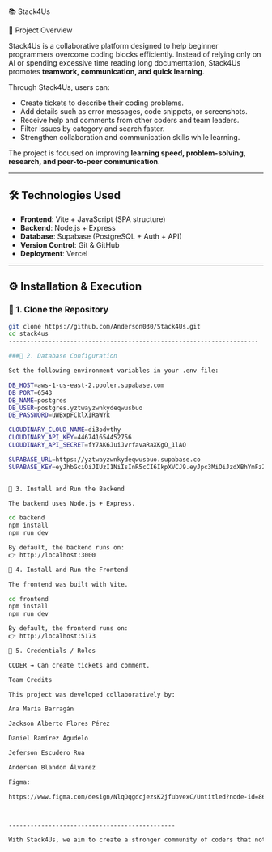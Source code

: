 📚 Stack4Us 

🚀 Project Overview

Stack4Us is a collaborative platform designed to help beginner programmers overcome coding blocks efficiently. Instead of relying only on AI or spending excessive time reading long documentation, Stack4Us promotes **teamwork, communication, and quick learning**.  

Through Stack4Us, users can:  
- Create tickets to describe their coding problems.  
- Add details such as error messages, code snippets, or screenshots.  
- Receive help and comments from other coders and team leaders.  
- Filter issues by category and search faster.  
- Strengthen collaboration and communication skills while learning.  

The project is focused on improving **learning speed, problem-solving, research, and peer-to-peer communication**.  

---

## 🛠️ Technologies Used
- **Frontend**: Vite + JavaScript (SPA structure)  
- **Backend**: Node.js + Express  
- **Database**: Supabase (PostgreSQL + Auth + API)  
- **Version Control**: Git & GitHub  
- **Deployment**: Vercel  

---

## ⚙️ Installation & Execution

### 🔹 1. Clone the Repository
```bash
git clone https://github.com/Anderson030/Stack4Us.git
cd stack4us
---------------------------------------------------------------------

###🔹 2. Database Configuration

Set the following environment variables in your .env file:

DB_HOST=aws-1-us-east-2.pooler.supabase.com
DB_PORT=6543
DB_NAME=postgres
DB_USER=postgres.yztwayzwnkydeqwusbuo
DB_PASSWORD=uWBxpFCklXIRaWYk

CLOUDINARY_CLOUD_NAME=di3odvthy
CLOUDINARY_API_KEY=446741654452756
CLOUDINARY_API_SECRET=fY7AK6JuiJvrfavaRaXKgO_1lAQ

SUPABASE_URL=https://yztwayzwnkydeqwusbuo.supabase.co
SUPABASE_KEY=eyJhbGciOiJIUzI1NiIsInR5cCI6IkpXVCJ9.eyJpc3MiOiJzdXBhYmFzZSIsInJlZiI6Inl6dHdheXp3bmt5ZGVxd3VzYnVvIiwicm9sZSI6InNlcnZpY2Vfcm9sZSIsImlhdCI6MTc1NTcxMjYyMywiZXhwIjoyMDcxMjg4NjIzfQ.iuS21FagqyaxarvwhCWTWpiU7o9SgK5FWXjO2JjuQ98


🔹 3. Install and Run the Backend

The backend uses Node.js + Express.

cd backend
npm install
npm run dev

By default, the backend runs on:
👉 http://localhost:3000

🔹 4. Install and Run the Frontend

The frontend was built with Vite.

cd frontend
npm install
npm run dev

By default, the frontend runs on:
👉 http://localhost:5173

🔹 5. Credentials / Roles

CODER → Can create tickets and comment.

Team Credits

This project was developed collaboratively by:

Ana María Barragán

Jackson Alberto Flores Pérez

Daniel Ramírez Agudelo

Jeferson Escudero Rua

Anderson Blandon Álvarez

Figma:

https://www.figma.com/design/NlqOqgdcjezsK2jfubvexC/Untitled?node-id=86-117&t=qZ2sWN20qY2ohsnR-0



----------------------------------------------

With Stack4Us, we aim to create a stronger community of coders that not only solve problems but also learn, share, and grow together.
